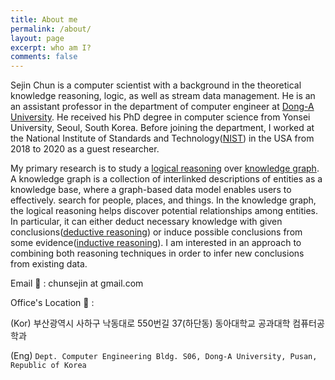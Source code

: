 ```yaml
---
title: About me
permalink: /about/
layout: page
excerpt: who am I? 
comments: false
---
```


Sejin Chun is a computer scientist with a background in the theoretical knowledge reasoning, logic, as well as stream data management. He is an an assistant professor in the department of computer engineer at [Dong-A University](https://computer.donga.ac.kr/sites/computer/index.do). He received his PhD degree in computer science from Yonsei University, Seoul, South Korea. Before joining the department, I worked at the National Institute of Standards and Technology([NIST](https://www.nist.gov/)) in the USA from 2018 to 2020 as a guest researcher. 

My primary research is to study a [logical reasoning](https://en.wikipedia.org/wiki/Logical_reasoning) over [knowledge graph](https://en.wikipedia.org/wiki/Knowledge_graph). A knowledge graph is a collection of interlinked descriptions of entities as a knowledge base, where a graph-based data model enables users to effectively. search for people, places, and things. In the knowledge graph, the logical reasoning helps discover potential relationships among entities. In particular, it can either deduct necessary knowledge with given conclusions([deductive reasoning](https://en.wikipedia.org/wiki/Deductive_reasoning)) or induce possible conclusions from some evidence([inductive reasoning](https://en.wikipedia.org/wiki/Inductive_reasoning)).
I am interested in an approach to combining both reasoning techniques in order to infer new conclusions from existing data. 

Email 📧 : chunsejin at gmail.com

Office's Location 🏢 :

(Kor) 부산광역시 사하구 낙동대로 550번길 37(하단동) 동아대학교 공과대학 컴퓨터공학과  

(Eng) `Dept. Computer Engineering Bldg. S06, Dong-A University, Pusan, Republic of Korea`